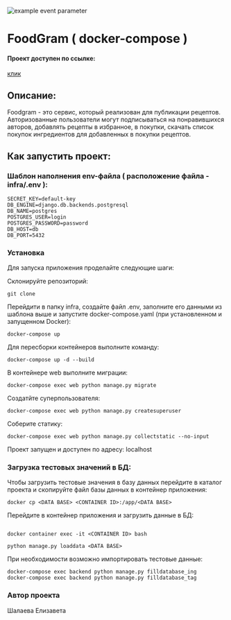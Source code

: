 ![example event parameter](https://github.com/kaspeya/foodgram-project-react/actions/workflows/foodgram_workflow.yml/badge.svg?event=push)
# FoodGram ( docker-compose )

#### Проект доступен по ссылке:

[клик](http://130.193.36.243/admin/)

## Описание: 

Foodgram - это сервис, который реализован для публикации рецептов. Авторизованные пользователи могут подписываться на понравившихся авторов, добавлять рецепты в избранное, в покупки, скачать список покупок ингредиентов для добавленных в покупки рецептов.

## Как запустить проект: 

### Шаблон наполнения env-файла ( расположение файла - infra/.env ):
``` 
SECRET_KEY=default-key
DB_ENGINE=django.db.backends.postgresql
DB_NAME=postgres
POSTGRES_USER=login
POSTGRES_PASSWORD=password
DB_HOST=db
DB_PORT=5432
```

### Установка
Для запуска приложения проделайте следующие шаги:


Склонируйте репозиторий:
``` 
git clone 
``` 
Перейдити в папку infra, создайте файл .env, заполните его данными из шаблона выше и запустите docker-compose.yaml (при установленном и запущенном Docker):
``` 
docker-compose up
``` 
Для пересборки контейнеров выполните команду:
``` 
docker-compose up -d --build
``` 
В контейнере web выполните миграции:
``` 
docker-compose exec web python manage.py migrate
``` 
Создатйте суперпользователя:
``` 
docker-compose exec web python manage.py createsuperuser
``` 
Соберите статику:
``` 
docker-compose exec web python manage.py collectstatic --no-input
``` 
Проект запущен и доступен по адресу: localhost


### Загрузка тестовых значений в БД:


Чтобы загрузить тестовые значения в базу данных перейдите в каталог проекта и скопируйте файл базы данных в контейнер приложения:
``` 
docker cp <DATA BASE> <CONTAINER ID>:/app/<DATA BASE>
``` 
Перейдите в контейнер приложения и загрузить данные в БД:
``` 

docker container exec -it <CONTAINER ID> bash
```
```
python manage.py loaddata <DATA BASE> 
``` 

При необходимости возможно импортировать тестовые данные:
```
docker-compose exec backend python manage.py filldatabase_ing
docker-compose exec backend python manage.py filldatabase_tag
```
### Автор проекта
Шалаева Елизавета
